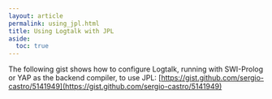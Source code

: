 ```yaml
---
layout: article
permalink: using_jpl.html
title: Using Logtalk with JPL
aside:
  toc: true
---
```


The following gist shows how to configure Logtalk, running with SWI-Prolog or YAP as the backend compiler, to use JPL: [https://gist.github.com/sergio-castro/5141949](https://gist.github.com/sergio-castro/5141949)
